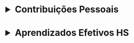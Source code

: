 <h1><details>
  
  <summary>Contribuições Pessoais</summary>
  
  ### Heading
  
  Responsável por desenvolver as telas do projeto utilizando Angular. Comecei pesquisando por alguns sites de compras e e-commerce para ter uma ideia inicial e prosseguir com o desenvolvimento. Com isso desenvolvi a primeira tela para cadastro de produtos com requisição do back-end para o front-end, atribuindo os seguintes valores:
  Nome, descrição, preço e categoria.
  
  ### Some Code
  ```js
  export class ProductsService {

  constructor(private http : HttpClient) { }

  insert( product : Product) : Observable<Product>{
    let obj = {
      "discount" : product.discount,
      "name" : product.name,
      "price" : product.price,
      "description" : product.description,
      "categories" : [
          {
              "id": product.categories
          }
      ]

    }
    return this.http.post<Product>('http://localhost:8080/products', obj)

  }
  }
  ```
  Com essa parte finalizada, criei a tela para criar uma nova promoção, para conseguirmos atribuir essa promoção ao um produto. O objetivo foi criar promoções flexíveis de uma forma interativa, deixando o usuário ditar as regras da promoção e podendo alterar sua regra editando ou até mesmo deletando e criando uma nova.

  ### Some Code 
  ```js
  @Output() productsEmitter = new EventEmitter();
  productPromotion : ProductPromotion
  success: boolean = false;
  
  errors: String[];
  id : number;
  lista_promotion : String[] = ['PRODUCT','TOTAL','PRODUCT_QUANTITY'];
  lista_type: String[] = ['VALUE', 'PERCENTAGE'];
  p1: boolean = true;
  p2: boolean = true;
  p3: boolean = true;
  p4: boolean = true;
  receivePromotion : string = "teste"; 
  

    pegaValor(){ // Função que foi chamada
      this.receivePromotion = this.productPromotion.receivePromotion;
      if(this.receivePromotion == 'PRODUCT'){
        this.p1 =false;
      }
      if(this.receivePromotion == 'PRODUCT_QUANTITY'){
        this.p2 =false;
        this.p1 =false;
      }
      if(this.receivePromotion == 'TOTAL'){
        this.productPromotion.product=1;
        this.p3 =false;
      }
      
    }
  ```
  O processo de estudo e implementação do código em testes práticos necessitou de consultas à documentação oficial do Angular. Em poucas semanas, a implementação foi finalizada, realizando as etapas explicadas nos capítulos anteriores.
  
  
</details></h1>

<h1><details>

  <summary>Aprendizados Efetivos HS</summary>

  ### Heading
  Neste projeto aprendi a mexer com Angular, consultando a documentação oficial da tecnologia consegui desenvolver o front-end do projeto. Com isso consegui distinguir a velocidade de profundidade e velocidade em diferentes métodos de pesquisa e estudo. Diversos tutoriais estão disponíveis ensinando a realizar grande partes das etapas de projetos deste tipo, e estes conteúdos possuem sua importância. Entretanto, a consulta na documentação das tecnologias se mostrou muito mais completa, rápida e confiável do que qualquer fonte terceira. Experiência e aprendizado valiosos até hoje.
  Aprendi mais sobre arquitetura de software. Foi a primeira vez em que trabalhei de fato com uma aplicação frontend separada dos serviços chamados de "backend". Por conta desta experiência, fui inserido a um novo nível de exigência para a contrução de um sistema web, tendo que me preocupar com o formato e conteúdo específico das requisições possíveis de entrada no serviço desenvolvido.

  - Criação de API que se provê serviços e se comunica com outros aplicações: sei fazer com autonomia

  - Desenvolvimento de scripts em Angular: sei fazer com autonomia 

</details></h1>